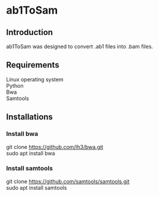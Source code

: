 # ab1ToSam #

## Introduction ##

ab1ToSam was designed to convert .ab1 files into .bam files.

## Requirements ##
Linux operating system <br>
Python <br>
Bwa <br>
Samtools <br>

## Installations ##

### Install bwa ###
git clone https://github.com/lh3/bwa.git <br>
sudo apt install bwa

### Install samtools ###
git clone https://github.com/samtools/samtools.git <br>
sudo apt install samtools
